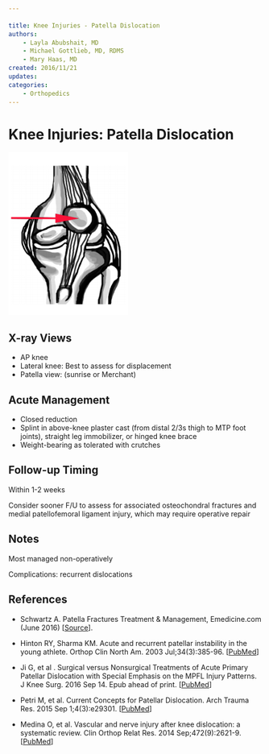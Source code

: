 ```yaml
---

title: Knee Injuries - Patella Dislocation
authors:
    - Layla Abubshait, MD
    - Michael Gottlieb, MD, RDMS
    - Mary Haas, MD
created: 2016/11/21
updates:
categories:
    - Orthopedics
---
```


# Knee Injuries: Patella Dislocation

![Patella dislocation drawing](image-1.png)

## X-ray Views

- AP knee
- Lateral knee: Best to assess for displacement
- Patella view: (sunrise or Merchant)

## Acute Management

- Closed reduction
- Splint in above-knee plaster cast (from distal 2/3s thigh to MTP foot joints), straight leg immobilizer, or hinged knee brace
- Weight-bearing as tolerated with crutches

## Follow-up Timing

Within 1-2 weeks

Consider sooner F/U to assess for associated osteochondral fractures and medial patellofemoral ligament injury, which may require operative repair 

## Notes

Most managed non-operatively

Complications: recurrent dislocations

## References

- Schwartz A. Patella Fractures Treatment & Management, Emedicine.com (June 2016) [[Source](http://emedicine.medscape.com/article/1249384-treatment)].

- Hinton RY, Sharma KM. Acute and recurrent patellar instability in the young athlete. Orthop Clin North Am. 2003 Jul;34(3):385-96. [[PubMed](https://www.ncbi.nlm.nih.gov/pubmed/?term=12974488)]

- Ji G, et al . Surgical versus Nonsurgical Treatments of Acute Primary Patellar Dislocation with Special Emphasis on the MPFL Injury Patterns. J Knee Surg. 2016 Sep 14. Epub ahead of print. [[PubMed](https://www.ncbi.nlm.nih.gov/pubmed/?term=27626368.)]

- Petri M, et al. Current Concepts for Patellar Dislocation. Arch Trauma Res. 2015 Sep 1;4(3):e29301. [[PubMed](https://www.ncbi.nlm.nih.gov/pubmed/?term=26566512)]

- Medina O, et al. Vascular and nerve injury after knee dislocation: a systematic review. Clin Orthop Relat Res. 2014 Sep;472(9):2621-9. [[PubMed](https://www.ncbi.nlm.nih.gov/pubmed/?term=24554457)]
